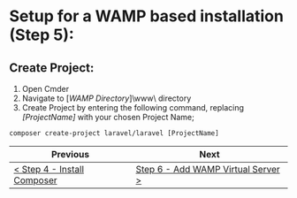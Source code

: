 # Setup for a WAMP based installation (Step 5):

## Create Project:

1. Open Cmder
2. Navigate to [_WAMP Directory_]\www\ directory
3. Create Project by entering the following command, replacing _[ProjectName]_ with your chosen Project Name;

```
composer create-project laravel/laravel [ProjectName]
```

| Previous | Next |
| -------- | ---- |
| [< Step 4 - Install Composer ](wamp-4.md) | [Step 6 - Add WAMP Virtual Server >](wamp-6.md) |
